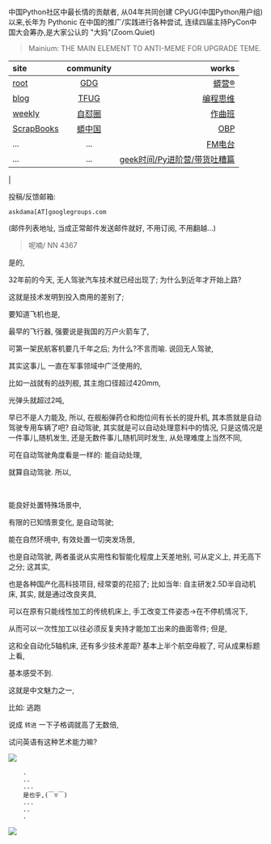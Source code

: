 中国Python社区中最长情的贡献者, 从04年共同创建 CPyUG(中国Python用户组)以来,长年为 Pythonic 在中国的推广/实践进行各种尝试, 连续四届主持PyCon中国大会筹办,是大家公认的 "大妈"(Zoom.Quiet)

> Mainium: THE MAIN ELEMENT TO ANTI-MEME FOR UPGRADE TEME.

| site | community | works |
| :-----| :----: | ----: |
| [root](http://zoomquiet.io/) | [GDG](https://blog.zhgdg.org/) | [蟒营®](https://doc.101.camp/) |
| [blog](https://blog.zoomquiet.io/pages/zoomquiet.html) | [TFUG](http://zh.tfug.world/) | [编程思维](https://py.101.camp/) |
| [weekly](http://weekly.pychina.org/) | [自怼圈](https://du.101.camp/) | [作曲班](https://mu.101.camp/) |
| [ScrapBooks](https://zoomquiet.io/collection.html) | [蟒中国](https://pychina.org/) | [OBP](https://zoomquiet.io/obp/index.html) |
| ... | ... | [FM电台](https://fm.101.camp/) |
| ... | ... | [geek时间/Py进阶营/带货吐糟篇](https://fm.101.camp/2020/geek2py-dama.html) 
 |


投稿/反馈邮箱:

    askdama[AT]googlegroups.com

(邮件列表地址, 
当成正常邮件发送邮件就好, 不用订阅, 不用翻越...)


> ​呢喃/ NN 4367



是的,

32年前的今天,
无人驾驶汽车技术就已经出现了;
为什么到近年才开始上路?

这就是技术发明到投入商用的差别了;

要知道飞机也是,

最早的飞行器,
强要说是我国的万户火箭车了,

可第一架民航客机要几千年之后;
为什么?不言而喻.
说回无人驾驶,

其实这事儿,
一直在军事领域中广泛使用的,

比如一战就有的战列舰,
其主炮口径超过420mm,

光弹头就超过2吨,

早已不是人力能及,
所以,
在舰船弹药仓和炮位间有长长的提升机,
其本质就是自动驾驶专用车辆了吧?
自动驾驶,
其实就是可以自动处理意料中的情况,
只是这情况是一件事儿,随机发生,
还是无数件事儿,随机同时发生,
从处理难度上当然不同,

可在自动驾驶角度看是一样的:
能自动处理,

就算自动驾驶.
​​所以,

​

能良好处置特殊场景中,

有限的已知情景变化,
是自动驾驶;

能在自然环境中,
有效处置一切突发场景,

也是自动驾驶,
两者虽说从实用性和智能化程度上天差地别,
可从定义上,
并无高下之分;
​这其实,

也是各种国产化高科技项目,
经常耍的花招了;
比如当年:
自主研发2.5D半自动机床,
其实,
就是通过改良夹具,

可以在原有只能线性加工的传统机床上,
手工改变工件姿态->在不停机情况下,

从而可以一次性加工以往必须反复夹持才能加工出来的曲面零件;
但是,

这和全自动化5轴机床,
还有多少技术差距?
基本上半个航空母舰了,
可从成果标题上看,

基本感受不到.

​这就是中文魅力之一,

比如: 逃跑

说成 `转进` 一下子格调就高了无数倍,

试问英语有这种艺术能力嘛?





![](http://ydlj.zoomquiet.top/ipic/2021-05-02-zq42-today-card-2105.003.jpeg)


```
    .
    ..
    ...
    是也乎,(￣▽￣)
    ...
    ..
    .
```


![](http://ydlj.zoomquiet.top/ipic/2021-04-30-210411DU21.4zip.jpg)

